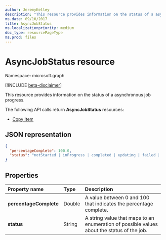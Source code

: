 ```yaml
---
author: JeremyKelley
description: "This resource provides information on the status of a asynchronous job progress."
ms.date: 09/10/2017
title: AsyncJobStatus
ms.localizationpriority: medium
doc_type: resourcePageType
ms.prod: files
---
```


# AsyncJobStatus resource

Namespace: microsoft.graph

[!INCLUDE [beta-disclaimer](../../includes/beta-disclaimer.md)]

This resource provides information on the status of a asynchronous job progress.

The following API calls return **AsyncJobStatus** resources:

* [Copy Item](../api/driveitem-copy.md)

## JSON representation

<!-- { "blockType": "resource", "@type": "microsoft.graph.asyncJobStatus", "@type.aka": "oneDrive.asyncOperationStatus" } -->

```json
{
  "percentageComplete": 100.0,
  "status": "notStarted | inProgress | completed | updating | failed | deletePending | deleteFailed | waiting"
}
```

## Properties

| Property name          | Type   | Description                                                                                |
|:-----------------------|:-------|:-------------------------------------------------------------------------------------------|
| **percentageComplete** | Double | A value between 0 and 100 that indicates the percentage complete.                          |
| **status**             | String | A string value that maps to an enumeration of possible values about the status of the job. |

<!--
{
  "type": "#page.annotation",
  "description": "AsyncJobResource provides details about how to poll for an async completion.",
  "keywords": "async,job status,async status,copy,upload from url",
  "section": "documentation",
  "suppressions": []
}
-->


